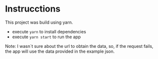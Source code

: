 # Instrucctions

This project was build using yarn.

- execute `yarn` to install dependencies
- execute `yarn start` to run the app

Note: I wasn`t sure about the url to obtain the data, so, if the request fails, the app will use the data provided in the example json.
